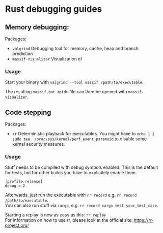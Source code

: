 # Rust debugging guides

## Memory debugging:

Packages: 

- `valgrind` Debugging tool for memory, cache, heap and branch prediction
- `massif-visualizer` Visualization of 


### Usage

Start your binary with `valgrind --tool massif /path/to/executable`.

The resulting `massif.out.<pid>` file can then be opened with `massif-visualizer`.


## Code stepping

Packages: 

- `rr` Deterministic playback for executables.
    You might have to `echo 1 | sudo tee  /proc/sys/kernel/perf_event_paranoid` to disable some kernel security measures.


### Usage

Stuff needs to be compiled with debug symbols enabled.
This is the default for tests, but for other builds you have to explicitely enable them.

```
[profile.release]
debug = 2
```

Afterwards, just run the executable with `rr record` e.g. `rr record /path/to/executable`.\
You can also run stuff via `cargo`, e.g. `rr record cargo test your_test_case`.

Starting a replay is now as easy as this: `rr replay`\
For information on how to use rr, please look at the official site: https://rr-project.org/
